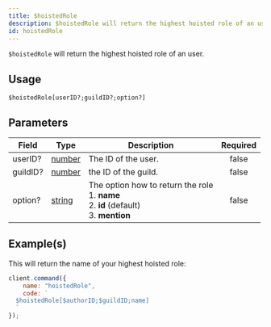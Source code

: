 ```yaml
---
title: $hoistedRole
description: $hoistedRole will return the highest hoisted role of an user.
id: hoistedRole
---
```


`$hoistedRole` will return the highest hoisted role of an user.

## Usage

```aoi
$hoistedRole[userID?;guildID?;option?]
```

## Parameters

| Field    | Type                                                                                              | Description                                                                                           | Required |
| -------- | ------------------------------------------------------------------------------------------------- | ----------------------------------------------------------------------------------------------------- | :------: |
| userID?  | [number](https://developer.mozilla.org/en-US/docs/Web/JavaScript/Reference/Global_Objects/Number) | The ID of the user.                                                                                   |  false   |
| guildID? | [number](https://developer.mozilla.org/en-US/docs/Web/JavaScript/Reference/Global_Objects/Number) | the ID of the guild.                                                                                  |  false   |
| option?  | [string](https://developer.mozilla.org/en-US/docs/Web/JavaScript/Reference/Global_Objects/String) | The option how to return the role <br /> 1. **name** <br /> 2. **id** (default) <br /> 3. **mention** |  false   |

## Example(s)

This will return the name of your highest hoisted role:

```javascript
client.command({
    name: "hoistedRole",
    code: `
  $hoistedRole[$authorID;$guildID;name]
  `
});
```
